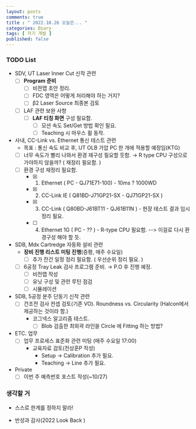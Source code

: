 ```yaml
---
layout: posts
comments: true
title : " 2022.10.26 오늘은... "
categories: Diary
tags: [ 자기 개발 ]
published: false
---
```


### TODO List
- SDV, UT Laser Inner Cut 신작 관련
   - [ ] **Program 준비** 
      - [ ] 비젼맵 초안 정리.
      - [ ] FDC 영역은 어떻게 처리해야 하는 거지?
      - [ ] β2 Laser Source 최종본 검토
   - [ ] LAF 관련 보완 사항
      - [ ] **LAF 티칭 화면** 구성 필요함.
         - [ ] 모션 속도 Set/Get 방법 확인 필요.
         - [ ] Teaching 시 마우스 휠 동작.

- 사내, CC-Link vs. Ethernet 통신 테스트 관련
   - 목표 : 통신 속도 비교 후, UT OLB 가압 PC 한 개에 적용할 예정임(KTG)
   - [ ] 너무 속도가 빨리 나와서 환경 재구성 필요할 듯함. → R type CPU 구성으로 가야하지 않을까? ( 재정리 필요함. )   
   - [ ] 환경 구성 재정리 필요함.
      - [x] 1. Ethernet ( PC - QJ71E71-100) - 10ms ? 1000WD
      - [x] 2. CC-Link IE ( Q81BD-J71GP21-SX - QJ71GP21-SX ) 
      - [x] 3. CC-Link ( Q80BD-J61BT11 - QJ61B11N ) - 현장 테스트 결과 임시 정리 필요.
      - [ ] 4. Ethernet 1G ( PC - ?? ) - R-type CPU 필요함.  --> 이걸로 다시 환경구성 해야 할 듯.

- SDB, Mdx Cartredge 자동화 설비 관련
   - **장비 진행 리스트 미팅 진행**(증평, 매주 수요일)
      - [ ] 추가 잔건 일정 정리 필요함. ( 우선순위 정리 필요. )
   - [ ] 6공정 Tray Leak 검사 프로그램 준비. → P.O 후 진행 예정.
      - [ ] 비전맵 작성
      - [ ] 유닛 구성 및 관련 루틴 점검
      - [ ] 시뮬레이션

- SDB, 5공정 분주 단동기 신작 관련
   - [ ] 건조전 검사 컨셉 검토(기존 VO). Roundness vs. Circularity (Halcon에서 제공하는 것이라 함.)
      - 코그넥스 알고리즘 테스트. 
         - [ ] Blob 검출한 최외곽 라인을 Circle 에 Fitting 하는 방법?

- ETC. 업무
   - [ ] 업무 프로세스 표준화 관련 미팅 (매주 수요일 17:00)
      - 교육자료 검토(전상훈P 작성)
         - Setup -> Calibration 추가 필요.
         - Teaching -> Line 추가 필요.

- Private
   - [ ] 이번 주 예측번호 포스트 작성(~10/27)

### 생각할 거

- 스스로 한계를 정하지 말라!

- 반성과 감사(2022 Look Back )

